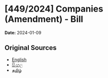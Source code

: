 # [449/2024] Companies (Amendment) - Bill

**Date:** 2024-01-09

## Original Sources

- [English](https://documents.gov.lk/view/bills/2024/1/449-2024_E.pdf)
- [සිංහල](https://documents.gov.lk/view/bills/2024/1/449-2024_S.pdf)
- [தமிழ்](https://documents.gov.lk/view/bills/2024/1/449-2024_T.pdf)
